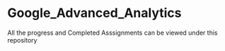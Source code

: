 # Google_Advanced_Analytics
All the progress and Completed Asssignments can be viewed under this repository
